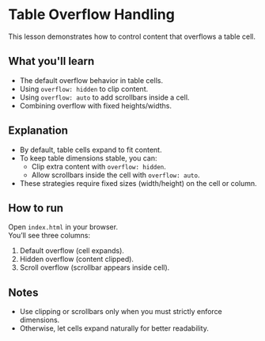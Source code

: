 # Table Overflow Handling

This lesson demonstrates how to control content that overflows a table cell.

## What you'll learn

- The default overflow behavior in table cells.
- Using `overflow: hidden` to clip content.
- Using `overflow: auto` to add scrollbars inside a cell.
- Combining overflow with fixed heights/widths.

## Explanation

- By default, table cells expand to fit content.
- To keep table dimensions stable, you can:
  - Clip extra content with `overflow: hidden`.
  - Allow scrollbars inside the cell with `overflow: auto`.
- These strategies require fixed sizes (width/height) on the cell or column.

## How to run

Open `index.html` in your browser.  
You’ll see three columns:

1. Default overflow (cell expands).
2. Hidden overflow (content clipped).
3. Scroll overflow (scrollbar appears inside cell).

## Notes

- Use clipping or scrollbars only when you must strictly enforce dimensions.
- Otherwise, let cells expand naturally for better readability.
